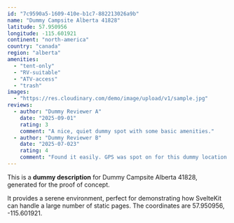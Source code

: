 ```yaml
---
id: "7c9590a5-1609-410e-b1c7-882213026a9b"
name: "Dummy Campsite Alberta 41828"
latitude: 57.950956
longitude: -115.601921
continent: "north-america"
country: "canada"
region: "alberta"
amenities:
  - "tent-only"
  - "RV-suitable"
  - "ATV-access"
  - "trash"
images:
  - "https://res.cloudinary.com/demo/image/upload/v1/sample.jpg"
reviews:
  - author: "Dummy Reviewer A"
    date: "2025-09-01"
    rating: 3
    comment: "A nice, quiet dummy spot with some basic amenities."
  - author: "Dummy Reviewer B"
    date: "2025-07-023"
    rating: 4
    comment: "Found it easily. GPS was spot on for this dummy location."
---
```


This is a **dummy description** for Dummy Campsite Alberta 41828, generated for the proof of concept.

It provides a serene environment, perfect for demonstrating how SvelteKit can handle a large number of static pages. The coordinates are 57.950956, -115.601921.
